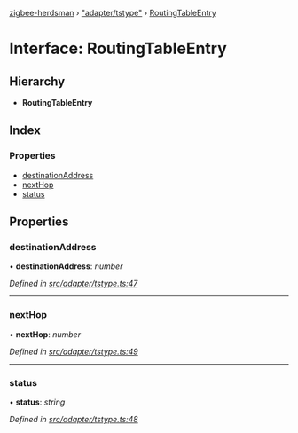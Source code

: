 [zigbee-herdsman](../README.md) › ["adapter/tstype"](../modules/_adapter_tstype_.md) › [RoutingTableEntry](_adapter_tstype_.routingtableentry.md)

# Interface: RoutingTableEntry

## Hierarchy

* **RoutingTableEntry**

## Index

### Properties

* [destinationAddress](_adapter_tstype_.routingtableentry.md#destinationaddress)
* [nextHop](_adapter_tstype_.routingtableentry.md#nexthop)
* [status](_adapter_tstype_.routingtableentry.md#status)

## Properties

###  destinationAddress

• **destinationAddress**: *number*

*Defined in [src/adapter/tstype.ts:47](https://github.com/Koenkk/zigbee-herdsman/blob/master/src/src/adapter/tstype.ts#L47)*

___

###  nextHop

• **nextHop**: *number*

*Defined in [src/adapter/tstype.ts:49](https://github.com/Koenkk/zigbee-herdsman/blob/master/src/src/adapter/tstype.ts#L49)*

___

###  status

• **status**: *string*

*Defined in [src/adapter/tstype.ts:48](https://github.com/Koenkk/zigbee-herdsman/blob/master/src/src/adapter/tstype.ts#L48)*
